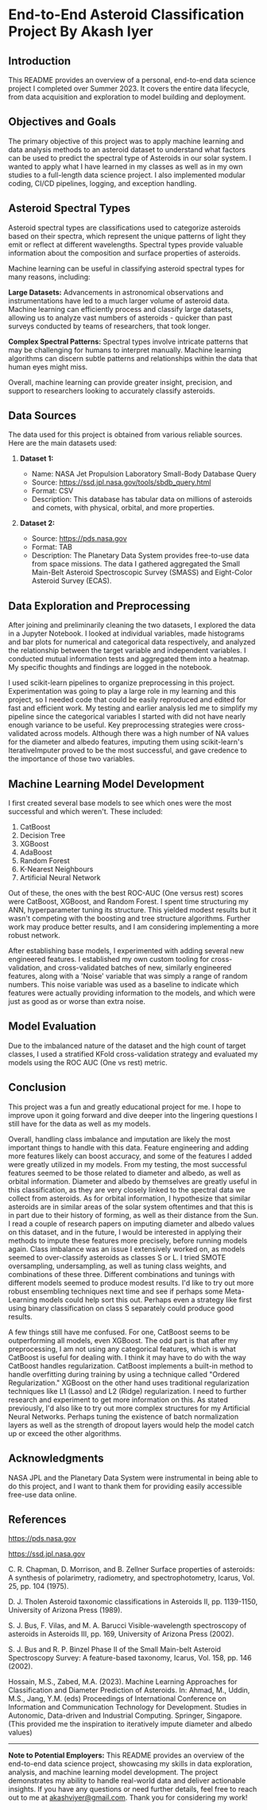 # End-to-End Asteroid Classification Project By Akash Iyer

## Introduction
This README provides an overview of a personal, end-to-end data science project I completed over Summer 2023. It covers the entire data lifecycle, from data acquisition and exploration to model building and deployment.

## Objectives and Goals
The primary objective of this project was to apply machine learning and data analysis methods to an asteroid dataset to understand what factors can be used to predict the spectral type of Asteroids in our solar system. I wanted to apply what I have learned in my classes as well as in my own studies to a full-length data science project. I also implemented modular coding, CI/CD pipelines, logging, and exception handling.
## Asteroid Spectral Types
Asteroid spectral types are classifications used to categorize asteroids based on their spectra, which represent the unique patterns of light they emit or reflect at different wavelengths. Spectral types provide valuable information about the composition and surface properties of asteroids.

Machine learning can be useful in classifying asteroid spectral types for many reasons, including:

**Large Datasets:** Advancements in astronomical observations and instrumentations have led to a much larger volume of asteroid data. Machine learning can efficiently process and classify large datasets, allowing us to analyze vast numbers of asteroids - quicker than past surveys conducted by teams of researchers, that took longer.

**Complex Spectral Patterns:**
Spectral types involve intricate patterns that may be challenging for humans to interpret manually. Machine learning algorithms can discern subtle patterns and relationships within the data that human eyes might miss.

Overall, machine learning can provide greater insight, precision, and support to researchers looking to accurately classify asteroids.

## Data Sources
The data used for this project is obtained from various reliable sources. Here are the main datasets used:

1. **Dataset 1:**
   - Name: NASA Jet Propulsion Laboratory Small-Body Database Query
   - Source: https://ssd.jpl.nasa.gov/tools/sbdb_query.html
   - Format: CSV
   - Description: This database has tabular data on millions of asteroids and comets, with physical, orbital, and more properties.

2. **Dataset 2:**
   - Source: https://pds.nasa.gov
   - Format: TAB
   - Description: The Planetary Data System provides free-to-use data from space missions. The data I gathered aggregated the Small Main-Belt Asteroid Spectroscopic Survey (SMASS) and Eight-Color Asteroid Survey (ECAS).

## Data Exploration and Preprocessing
After joining and preliminarily cleaning the two datasets, I explored the data in a Jupyter Notebook. I looked at individual variables, made histograms and bar plots for numerical and categorical data respectively, and analyzed the relationship between the target variable and independent variables. I conducted mutual information tests and aggregated them into a heatmap. My specific thoughts and findings are logged in the notebook.

I used scikit-learn pipelines to organize preprocessing in this project. Experimentation was going to play a large role in my learning and this project, so I needed code that could be easily reproduced and edited for fast and efficient work. My testing and earlier analysis led me to simplify my pipeline since the categorical variables I started with did not have nearly enough variance to be useful. Key preprocessing strategies were cross-validated across models. Although there was a high number of NA values for the diameter and albedo features, imputing them using scikit-learn's IterativeImputer proved to be the most successful, and gave credence to the importance of those two variables.

## Machine Learning Model Development
I first created several base models to see which ones were the most successful and which weren't. These included:
1. CatBoost
2. Decision Tree
3. XGBoost
4. AdaBoost
5. Random Forest
6. K-Nearest Neighbours
7. Artificial Neural Network

Out of these, the ones with the best ROC-AUC (One versus rest) scores were CatBoost, XGBoost, and Random Forest. I spent time structuring my ANN, hyperparameter tuning its structure. This yielded modest results but it wasn't competing with the boosting and tree structure algorithms. Further work may produce better results, and I am considering implementing a more robust network.

After establishing base models, I experimented with adding several new engineered features. I established my own custom tooling for cross-validation, and cross-validated batches of new, similarly engineered features, along with a 'Noise' variable that was simply a range of random numbers. This noise variable was used as a baseline to indicate which features were actually providing information to the models, and which were just as good as or worse than extra noise. 

## Model Evaluation
Due to the imbalanced nature of the dataset and the high count of target classes, I used a stratified KFold cross-validation strategy and evaluated my models using the ROC AUC (One vs rest) metric.

## Conclusion
This project was a fun and greatly educational project for me. I hope to improve upon it going forward and dive deeper into the lingering questions I still have for the data as well as my models.

Overall, handling class imbalance and imputation are likely the most important things to handle with this data. Feature engineering and adding more features likely can boost accuracy, and some of the features I added were greatly utilized in my models. From my testing, the most successful features seemed to be those related to diameter and albedo, as well as orbital information. Diameter and albedo by themselves are greatly useful in this classification, as they are very closely linked to the spectral data we collect from asteroids. As for orbital information, I hypothesize that similar asteroids are in similar areas of the solar system oftentimes and that this is in part due to their history of forming, as well as their distance from the Sun. I read a couple of research papers on imputing diameter and albedo values on this dataset, and in the future, I would be interested in applying their methods to impute these features more precisely, before running models again. Class imbalance was an issue I extensively worked on, as models seemed to over-classify asteroids as classes S or L. I tried SMOTE oversampling, undersampling, as well as tuning class weights, and combinations of these three. Different combinations and tunings with different models seemed to produce modest results. I'd like to try out more robust ensembling techniques next time and see if perhaps some Meta-Learning models could help sort this out. Perhaps even a strategy like first using binary classification on class S separately could produce good results.

A few things still have me confused. For one, CatBoost seems to be outperforming all models, even XGBoost. The odd part is that after my preprocessing, I am not using any categorical features, which is what CatBoost is useful for dealing with. I think it may have to do with the way CatBoost handles regularization. CatBoost implements a built-in method to handle overfitting during training by using a technique called "Ordered Regularization." XGBoost on the other hand uses traditional regularization techniques like L1 (Lasso) and L2 (Ridge) regularization. I need to further research and experiment to get more information on this. As stated previously, I'd also like to try out more complex structures for my Artificial Neural Networks. Perhaps tuning the existence of batch normalization layers as well as the strength of dropout layers would help the model catch up or exceed the other algorithms.

## Acknowledgments
NASA JPL and the Planetary Data System were instrumental in being able to do this project, and I want to thank them for providing easily accessible free-use data online.

## References
https://pds.nasa.gov

https://ssd.jpl.nasa.gov

C. R. Chapman, D. Morrison, and B. Zellner Surface properties of asteroids: A synthesis of polarimetry, radiometry, and spectrophotometry, Icarus, Vol. 25, pp. 104 (1975).

D. J. Tholen Asteroid taxonomic classifications in Asteroids II, pp. 1139-1150, University of Arizona Press (1989).

S. J. Bus, F. Vilas, and M. A. Barucci Visible-wavelength spectroscopy of asteroids in Asteroids III, pp. 169, University of Arizona Press (2002).

S. J. Bus and R. P. Binzel Phase II of the Small Main-belt Asteroid Spectroscopy Survey: A feature-based taxonomy, Icarus, Vol. 158, pp. 146 (2002).

Hossain, M.S., Zabed, M.A. (2023). Machine Learning Approaches for Classification and Diameter Prediction of Asteroids. In: Ahmad, M., Uddin, M.S., Jang, Y.M. (eds) Proceedings of International Conference on Information and Communication Technology for Development. Studies in Autonomic, Data-driven and Industrial Computing. Springer, Singapore. (This provided me the inspiration to iteratively impute diameter and albedo values)

---
**Note to Potential Employers:** This README provides an overview of the end-to-end data science project, showcasing my skills in data exploration, analysis, and machine learning model development. The project demonstrates my ability to handle real-world data and deliver actionable insights. If you have any questions or need further details, feel free to reach out to me at akashviyer@gmail.com. Thank you for considering my work!
